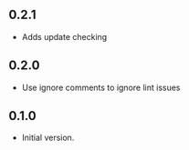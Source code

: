 ## 0.2.1
- Adds update checking

## 0.2.0
- Use ignore comments to ignore lint issues

## 0.1.0
- Initial version.
